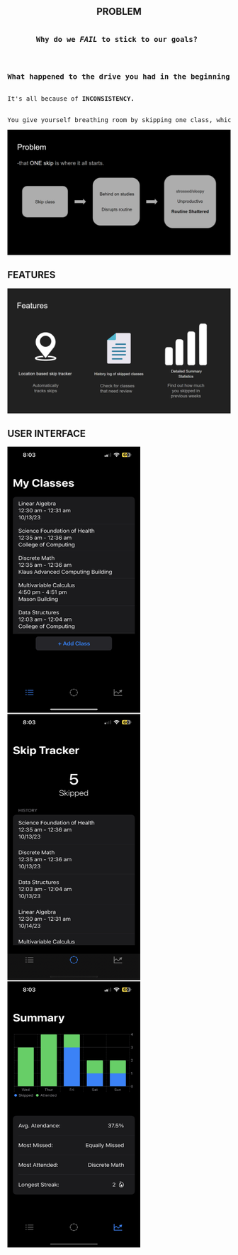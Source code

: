 <!DOCTYPE HTML>
<html>
<head>
</head>
<body>
<h2 style = "text-align : center">PROBLEM</h2>
<pre>
<h3 style = "text-align : center;">Why do we <em>FAIL</em> to stick to our goals? <h3>
<h3 style = "text-align : center;">What happened to the drive you had in the beginning?</h3>
It's all because of <b>INCONSISTENCY.</b>
<br>
You give yourself breathing room by skipping one class, which validates skipping two.. validating more and more
</pre>

<img src="Imgs/Problem.png"></img>

<h2>FEATURES</h2>
<img src = "Imgs/Features.png"></img>

<h2>USER INTERFACE</h2>
<div>
<img src = "Imgs/Schedule.PNG" width = 300px height = 600px></img>
<img src = "Imgs/Home.PNG" width = 300px height = 600px></img>
<img src = "Imgs/StatsSummary.PNG" width = 300px height = 600px></img>
</div>
</body>
</html>

